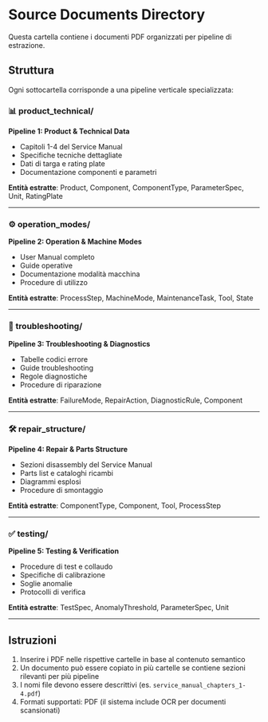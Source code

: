 # Source Documents Directory

Questa cartella contiene i documenti PDF organizzati per pipeline di estrazione.

## Struttura

Ogni sottocartella corrisponde a una pipeline verticale specializzata:

### 📊 product_technical/
**Pipeline 1: Product & Technical Data**
- Capitoli 1-4 del Service Manual
- Specifiche tecniche dettagliate
- Dati di targa e rating plate
- Documentazione componenti e parametri

**Entità estratte**: Product, Component, ComponentType, ParameterSpec, Unit, RatingPlate

---

### ⚙️ operation_modes/
**Pipeline 2: Operation & Machine Modes**
- User Manual completo
- Guide operative
- Documentazione modalità macchina
- Procedure di utilizzo

**Entità estratte**: ProcessStep, MachineMode, MaintenanceTask, Tool, State

---

### 🔧 troubleshooting/
**Pipeline 3: Troubleshooting & Diagnostics**
- Tabelle codici errore
- Guide troubleshooting
- Regole diagnostiche
- Procedure di riparazione

**Entità estratte**: FailureMode, RepairAction, DiagnosticRule, Component

---

### 🛠️ repair_structure/
**Pipeline 4: Repair & Parts Structure**
- Sezioni disassembly del Service Manual
- Parts list e cataloghi ricambi
- Diagrammi esplosi
- Procedure di smontaggio

**Entità estratte**: ComponentType, Component, Tool, ProcessStep

---

### ✅ testing/
**Pipeline 5: Testing & Verification**
- Procedure di test e collaudo
- Specifiche di calibrazione
- Soglie anomalie
- Protocolli di verifica

**Entità estratte**: TestSpec, AnomalyThreshold, ParameterSpec, Unit

---

## Istruzioni

1. Inserire i PDF nelle rispettive cartelle in base al contenuto semantico
2. Un documento può essere copiato in più cartelle se contiene sezioni rilevanti per più pipeline
3. I nomi file devono essere descrittivi (es. `service_manual_chapters_1-4.pdf`)
4. Formati supportati: PDF (il sistema include OCR per documenti scansionati)
